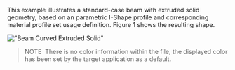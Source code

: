This example illustrates a standard-case beam with extruded solid geometry, based on an parametric I-Shape profile and corresponding material profile set usage definition. Figure 1 shows the resulting shape.

!["Beam Curved Extruded Solid"](../../figures/examples/beam_straight_extruded-solid_design-handover-view_shaded.png "Figure 1 &mdash; Beam with straight extrusion and parametric profile definition.")

> NOTE&nbsp; There is no color information within the file, the displayed color has been set by the target application as a default.